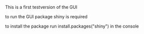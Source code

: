 This is a first testversion of the GUI

to run the GUI package shiny is required

to install the package run install.packages("shiny") in the console
